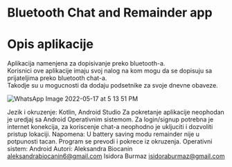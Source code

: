 # Bluetooth Chat and Remainder app
# Opis aplikacije
Aplikacija namenjena za dopisivanje preko bluetooth-a.  
Korisnici ove aplikacije imaju svoj nalog na kom mogu da se dopisuju sa prijateljima preko bluetooth chat-a.  
Takodje su u mogucnosti da dodaju podsetnike za svoje dnevne obaveze. 

![WhatsApp Image 2022-05-17 at 5 13 51 PM](https://user-images.githubusercontent.com/101075901/168849118-0b7f6014-8869-4f13-99ec-845e2fb47fd8.jpeg)

Jezik i okruzenje: Kotlin, Android Studio
Za pokretanje aplikacije neophodan je uredjaj sa Android Operativnim sistemom.
Za login/signup potrebna je internet konekcija, za koriscenje chat-a neophodno je ukljuciti i dozvoliti pristup lokaciji.
Napomena: U battery saving modu remainder nije u potpunosti tacan.
Program se prevodi i pokrece iz okruzenja.
Operativni sistem: Android
Autori:
Aleksandra Biocanin
aleksandrabiocanin6@gmail.com
Isidora Burmaz
isidoraburmaz@gmail.com
